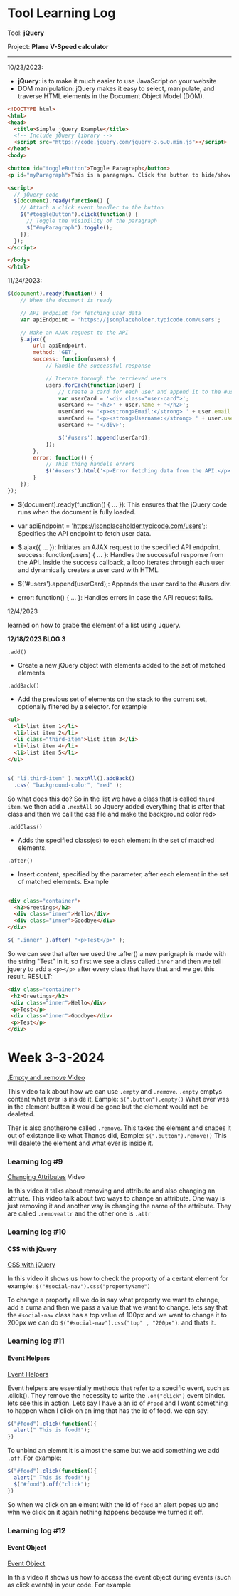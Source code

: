 # Tool Learning Log

Tool: **jQuery**

Project: **Plane V-Speed calculator**

---

10/23/2023:
* **jQuery**: is to make it much easier to use JavaScript on your website
* DOM manipulation: jQuery makes it easy to select, manipulate, and traverse HTML elements in the Document Object Model (DOM).

```html
<!DOCTYPE html>
<html>
<head>
  <title>Simple jQuery Example</title>
  <!-- Include jQuery library -->
  <script src="https://code.jquery.com/jquery-3.6.0.min.js"></script>
</head>
<body>

<button id="toggleButton">Toggle Paragraph</button>
<p id="myParagraph">This is a paragraph. Click the button to hide/show me.</p>

<script>
  // jQuery code
  $(document).ready(function() {
    // Attach a click event handler to the button
    $("#toggleButton").click(function() {
      // Toggle the visibility of the paragraph
      $("#myParagraph").toggle();
    });
  });
</script>

</body>
</html>
```

11/24/2023:


```js
$(document).ready(function() {
    // When the document is ready

    // API endpoint for fetching user data
    var apiEndpoint = 'https://jsonplaceholder.typicode.com/users';

    // Make an AJAX request to the API
    $.ajax({
        url: apiEndpoint,
        method: 'GET',
        success: function(users) {
            // Handle the successful response

            // Iterate through the retrieved users
            users.forEach(function(user) {
                // Create a card for each user and append it to the #users div
                var userCard = '<div class="user-card">';
                userCard += '<h2>' + user.name + '</h2>';
                userCard += '<p><strong>Email:</strong> ' + user.email + '</p>';
                userCard += '<p><strong>Username:</strong> ' + user.username + '</p>';
                userCard += '</div>';

                $('#users').append(userCard);
            });
        },
        error: function() {
            // This thing handels errors
            $('#users').html('<p>Error fetching data from the API.</p>');
        }
    });
});
```
* $(document).ready(function() { ... }): This ensures that the jQuery code runs when the document is fully loaded.

* var apiEndpoint = 'https://jsonplaceholder.typicode.com/users';: Specifies the API endpoint to fetch user data.

* $.ajax({ ... }): Initiates an AJAX request to the specified API endpoint.
success: function(users) { ... }: Handles the successful response from the API.
Inside the success callback, a loop iterates through each user and dynamically creates a user card with HTML.

* $('#users').append(userCard);: Appends the user card to the #users div.
* error: function() { ... }: Handles errors in case the API request fails.



12/4/2023

learned on how to grabe the element of a list using Jquery.

**12/18/2023 BLOG 3**

`.add()`
* Create a new jQuery object with elements added to the set of matched elements


`.addBack()`
* Add the previous set of elements on the stack to the current set, optionally filtered by a selector.
for example
```html
<ul>
  <li>list item 1</li>
  <li>list item 2</li>
  <li class="third-item">list item 3</li>
  <li>list item 4</li>
  <li>list item 5</li>
</ul>
```
```javascript

$( "li.third-item" ).nextAll().addBack()
  .css( "background-color", "red" );
  ```
  So what does this do? So in the list we have a class that is called `third item`. we then add a `.nextAll` so Jquery added everything that is after that class and then we call the css file and make the background color red>


`.addClass()`
* Adds the specified class(es) to each element in the set of matched elements.


`.after()`
* Insert content, specified by the parameter, after each element in the set of matched elements.
Example
```html

<div class="container">
  <h2>Greetings</h2>
  <div class="inner">Hello</div>
  <div class="inner">Goodbye</div>
</div>
```
```js
$( ".inner" ).after( "<p>Test</p>" );
```
 So we can see that after we used the .after() a new parigraph is made with the string "Test" in it.
 so first we see a class called `inner` and then we tell jquery to add a `<p></p>` after every class that have that and we get this
 result.
 RESULT:
 ```html
 <div class="container">
  <h2>Greetings</h2>
  <div class="inner">Hello</div>
  <p>Test</p>
  <div class="inner">Goodbye</div>
  <p>Test</p>
</div>

```
# Week 3-3-2024
[.Empty and .remove Video](https://www.youtube.com/watch?v=nYBa0UGLn4g&list=PL4cUxeGkcC9hNUJ0j6ccnOAcJIPoTRpO4&index=11)

This video talk about how we can use `.empty` and `.remove`. `.empty` emptys content what ever is inside it, Eample:
`$(".button").empty()`
What ever was in the element button it would be gone but the element would not be dealeted.


Ther is also anotherone called `.remove`. This takes the element and snapes it out of existance like what Thanos did, Eample:
`$(".button").remove()`
This will dealete the element and what ever is inside it.

### Learning log #9
[Changing Attributes](https://www.youtube.com/watch?v=VYbRyVh803I&list=PL4cUxeGkcC9hNUJ0j6ccnOAcJIPoTRpO4&index=12) Video

In this video it talks about removing and attribute and also changing an attriute. This video talk about two ways to change an attribute. One way is just removing it and another way is changing the name of the attribute. They are called `.removeattr` and the other one is `.attr`

### Learning log #10

#### CSS with jQuery
  [CSS with jQuery](https://www.youtube.com/watch?v=Z-Ihvvy93bw&list=PL4cUxeGkcC9hNUJ0j6ccnOAcJIPoTRpO4&index=13)

  In this video it shows us how to check the proporty of a certant element for example:
  `$("#social-nav").css("proportyName")`

  To change a proporty all we do is say what proporty we want to change, add a cuma and then we pass a value that we want to change. lets say that the `#social-nav` class has a top value of 100px and we want to change it to 200px we can do `$("#social-nav").css("top" , "200px")`. and thats it.



  ### Learning log #11
  #### Event Helpers
  [Event Helpers](https://www.youtube.com/watch?v=nJ8mj9w-qEk&list=PL4cUxeGkcC9hNUJ0j6ccnOAcJIPoTRpO4&index=16)

Event helpers are essentially methods that refer to a specific event, such as .click(). They remove the necessity to write the `.on("click")` event binder. lets see this in action.
Lets say I have a an id of `#food` and I want something to happen when I click on an img that has the id of food. we can say:
```js
$("#food").click(function(){
  alert(" This is food!");
})
```
To unbind an elemnt it is almost the same but we add something we add `.off`. For example:
```js
$("#food").click(function(){
  alert(" This is food!");
  $("#food").off("click");
})
```
So when we click on an elment with the id of `food` an alert popes up and whn we click on it again nothing happens because we turned it off.


### Learning log #12
#### Event Object

[Event Object](https://www.youtube.com/watch?v=7D5geVe2K4Q&list=PL4cUxeGkcC9hNUJ0j6ccnOAcJIPoTRpO4&index=18)

In this video it shows us how to access the event object during events (such as click events) in your code. For example

<!--
* Links you used today (websites, videos, etc)
* Things you tried, progress you made, etc
* Challenges, a-ha moments, etc
* Questions you still have
* What you're going to try next
-->



